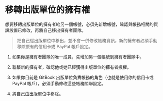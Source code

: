 # 移轉出版單位的擁有權

想要移轉出版單位的擁有者給另一個帳號，必須先新增帳號，確認與帳務相關的資訊設置已修改，再將自己移出擁有者團隊。

> 把自己從出版單位中移出，並不會一併修改帳務資訊，新的擁有者必須手動移除原有的信用卡或 PayPal 帳戶設定。

1. 如果你是擁有者團隊的唯一成員，先增加另一個帳號到擁有者團隊中。

2. 聯繫新的擁有者，確認他或她已經獲得出版單位的擁有者授權。

3. 如果你目前是 GitBook 出版單位負責帳務的角色（也就是使用你的信用卡或 PayPal 帳戶），必須手動修改這些帳務關聯設定。

4. 將自己由出版單位中移除。